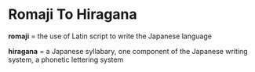 # Romaji To Hiragana

**romaji** = the use of Latin script to write the Japanese language

**hiragana** = a Japanese syllabary, one component of the Japanese writing system, a phonetic lettering system